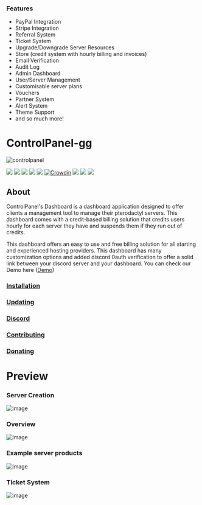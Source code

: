 ### Features

-   PayPal Integration
-   Stripe Integration
-   Referral System
-   Ticket System
-   Upgrade/Downgrade Server Resources
-   Store (credit system with hourly billing and invoices)
-   Email Verification
-   Audit Log
-   Admin Dashboard
-   User/Server Management
-   Customisable server plans
-   Vouchers
-   Partner System
-   Alert System
-   Theme Support
-   and so much more!

# ControlPanel-gg

![controlpanel](https://user-images.githubusercontent.com/67899387/214684708-739c1d21-06e8-4dec-a4f1-81533a46cc7e.png)


![](https://img.shields.io/endpoint?label=v0.8%20Installations&url=https%3A%2F%2Fmarket.controlpanel.gg%2Fcallhome.php%3Fgetinstalls)
![](https://img.shields.io/badge/Overall%20Installations-3500%2B-green)
![](https://img.shields.io/github/stars/ControlPanel-gg/dashboard) ![](https://img.shields.io/github/forks/ControlPanel-gg/dashboard) ![](https://img.shields.io/github/tag/ControlPanel-gg/dashboard) [![Crowdin](https://badges.crowdin.net/controlpanelgg/localized.svg)](https://crowdin.com/project/controlpanelgg) ![](https://img.shields.io/github/issues/ControlPanel-gg/dashboard) ![](https://img.shields.io/github/license/ControlPanel-gg/dashboard) ![](https://img.shields.io/discord/787829714483019826)
## About

ControlPanel's Dashboard is a dashboard application designed to offer clients a management tool to manage their pterodactyl servers. This dashboard comes with a credit-based billing solution that credits users hourly for each server they have and suspends them if they run out of credits.

This dashboard offers an easy to use and free billing solution for all starting and experienced hosting providers. This dashboard has many customization options and added discord 0auth verification to offer a solid link between your discord server and your dashboard. You can check our Demo here ([Demo](https://demo.controlpanel.gg "Demo"))

### [Installation](https://controlpanel.gg/docs/intro "Installation")

### [Updating](https://controlpanel.gg/docs/Installation/updating "Updating")

### [Discord](https://discord.gg/4Y6HjD2uyU "discord")

### [Contributing](https://controlpanel.gg/docs/Contributing/contributing "Contributing")

### [Donating](https://controlpanel.gg/docs/Contributing/donating "Donating")



# Preview

### Server Creation
![image](https://user-images.githubusercontent.com/8725848/171575021-bc248f12-2aba-44e8-82aa-bdc907b1d3fc.png)

### Overview
![image](https://user-images.githubusercontent.com/8725848/171575809-7620ed4f-5715-420f-8c25-8bfa1c4342f7.png)

### Example server products
![image](https://user-images.githubusercontent.com/67899387/214685759-f72080b8-41c4-4f6b-9db7-a13c7918c6e0.png)

### Ticket System
![image](https://user-images.githubusercontent.com/8725848/184131270-9d997ebf-8965-4910-90d2-b410ae37f201.png)



